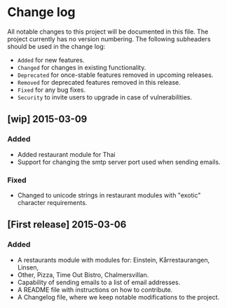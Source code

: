 # Change log
All notable changes to this project will be documented in this file.
The project currently has no version numbering.
The following subheaders should be used in the change log: 

- `Added` for new features.
- `Changed` for changes in existing functionality.
- `Deprecated` for once-stable features removed in upcoming releases.
- `Removed` for deprecated features removed in this release.
- `Fixed` for any bug fixes.
- `Security` to invite users to upgrade in case of vulnerabilities.

## [wip] 2015-03-09
### Added
- Added restaurant module for Thai
- Support for changing the smtp server port used when sending emails.

### Fixed
- Changed to unicode strings in restaurant modules with "exotic" character
  requirements.


## [First release] 2015-03-06
### Added
- A restaurants module with modules for: Einstein, Kårrestaurangen, Linsen,
- Other, Pizza, Time Out Bistro, Chalmersvillan.
- Capability of sending emails to a list of email addresses.
- A README file with instructions on how to contribute.
- A Changelog file, where we keep notable modifications to the project.

